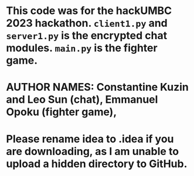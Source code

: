 # This code was for the hackUMBC 2023 hackathon. `client1.py` and `server1.py` is the encrypted chat modules. `main.py` is the fighter game.
# AUTHOR NAMES: Constantine Kuzin and Leo Sun (chat), Emmanuel Opoku (fighter game), 
# Please rename idea to .idea if you are downloading, as I am unable to upload a hidden directory to GitHub.
